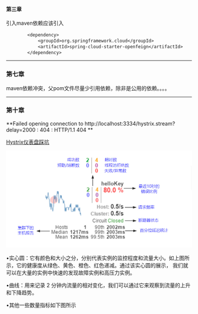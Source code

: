 #### 第三章
引入maven依赖应该引入
```$xml
        <dependency>
            <groupId>org.springframework.cloud</groupId>
            <artifactId>spring-cloud-starter-openfeign</artifactId>
        </dependency>
```
---
### 第七章
maven依赖冲突，父pom文件尽量少引用依赖，除非是公用的依赖。。。。

---
### 第十章
**Failed opening connection to http://localhost:3334/hystrix.stream?delay=2000 : 404 : HTTP/1.1 404 **

[Hystrix仪表盘踩坑](https://blog.csdn.net/WYA1993/article/details/82419131)

![图解](./image/Hystrix.png "图解")

•实心圆：它有颜色和大小之分，分别代表实例的监控程度和流量大小。如上图所示，它的健康度从绿色、黄色、橙色、红色递减。通过该实心圆的展示，
        我们就可以在大量的实例中快速的发现故障实例和高压力实例。

•曲线：用来记录 2 分钟内流量的相对变化，我们可以通过它来观察到流量的上升和下降趋势。

•其他一些数量指标如下图所示
